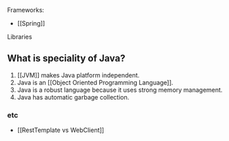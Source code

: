 

Frameworks:
- [[Spring]]

Libraries

## What is speciality of Java?

1. [[JVM]] makes Java platform independent.
2. Java is an [[Object Oriented Programming Language]].
3. Java is a robust language because it uses strong memory management.
4. Java has automatic garbage collection.


### etc
- [[RestTemplate vs WebClient]]
